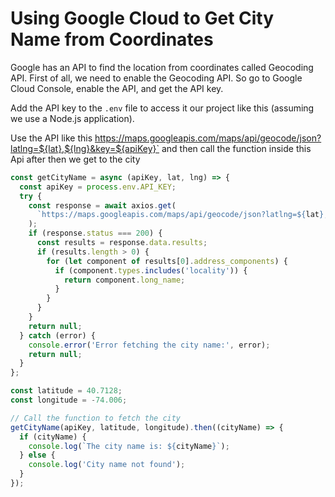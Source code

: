# Using Google Cloud to Get City Name from Coordinates

Google has an API to find the location from coordinates called Geocoding API. First of all, we need to enable the Geocoding API. So go to Google Cloud Console, enable the API, and get the API key.

Add the API key to the `.env` file to access it our project like this (assuming we use a Node.js application).

Use the API like this https://maps.googleapis.com/maps/api/geocode/json?latlng=${lat},${lng}&key=${apiKey}`
and then call the function inside this Api after then we get to the city

```javascript
const getCityName = async (apiKey, lat, lng) => {
  const apiKey = process.env.API_KEY;
  try {
    const response = await axios.get(
      `https://maps.googleapis.com/maps/api/geocode/json?latlng=${lat},${lng}&key=${apiKey}`
    );
    if (response.status === 200) {
      const results = response.data.results;
      if (results.length > 0) {
        for (let component of results[0].address_components) {
          if (component.types.includes('locality')) {
            return component.long_name;
          }
        }
      }
    }
    return null;
  } catch (error) {
    console.error('Error fetching the city name:', error);
    return null;
  }
};

const latitude = 40.7128;
const longitude = -74.006;

// Call the function to fetch the city
getCityName(apiKey, latitude, longitude).then((cityName) => {
  if (cityName) {
    console.log(`The city name is: ${cityName}`);
  } else {
    console.log('City name not found');
  }
});
```
